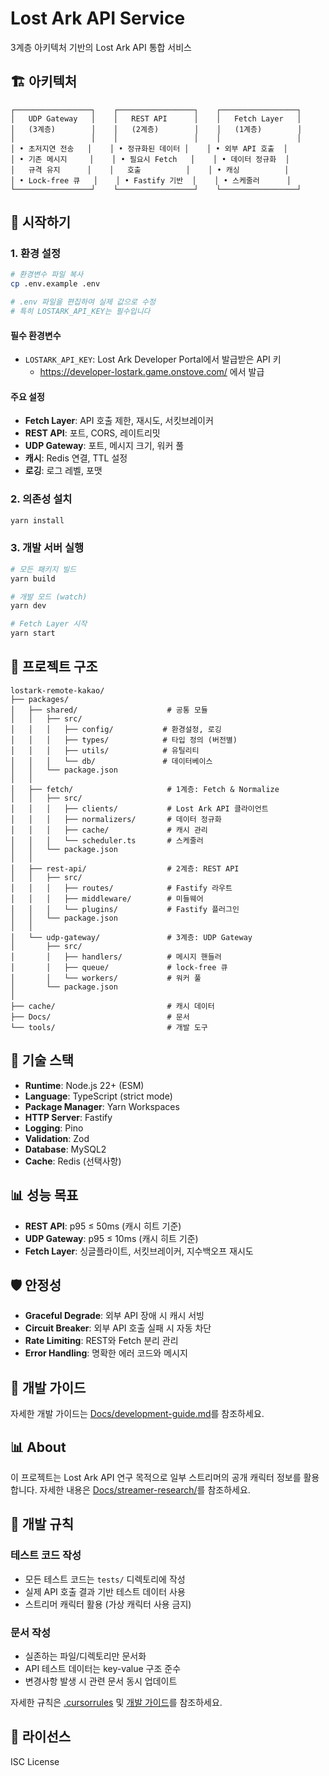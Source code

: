 # Lost Ark API Service

3계층 아키텍처 기반의 Lost Ark API 통합 서비스

## 🏗️ 아키텍처

```
┌─────────────────┐    ┌─────────────────┐    ┌─────────────────┐
│   UDP Gateway   │    │   REST API      │    │   Fetch Layer   │
│   (3계층)        │    │   (2계층)        │    │   (1계층)        │
│                 │    │                 │    │                 │
│ • 초저지연 전송   │    │ • 정규화된 데이터 │    │ • 외부 API 호출  │
│ • 기존 메시지     │    │ • 필요시 Fetch   │    │ • 데이터 정규화  │
│   규격 유지      │    │   호출          │    │ • 캐싱          │
│ • Lock-free 큐   │    │ • Fastify 기반  │    │ • 스케줄러      │
└─────────────────┘    └─────────────────┘    └─────────────────┘
```

## 🚀 시작하기

### 1. 환경 설정

```bash
# 환경변수 파일 복사
cp .env.example .env

# .env 파일을 편집하여 실제 값으로 수정
# 특히 LOSTARK_API_KEY는 필수입니다
```

#### 필수 환경변수

- `LOSTARK_API_KEY`: Lost Ark Developer Portal에서 발급받은 API 키
  - https://developer-lostark.game.onstove.com/ 에서 발급

#### 주요 설정

- **Fetch Layer**: API 호출 제한, 재시도, 서킷브레이커
- **REST API**: 포트, CORS, 레이트리밋
- **UDP Gateway**: 포트, 메시지 크기, 워커 풀
- **캐시**: Redis 연결, TTL 설정
- **로깅**: 로그 레벨, 포맷

### 2. 의존성 설치

```bash
yarn install
```

### 3. 개발 서버 실행

```bash
# 모든 패키지 빌드
yarn build

# 개발 모드 (watch)
yarn dev

# Fetch Layer 시작
yarn start
```

## 📁 프로젝트 구조

```
lostark-remote-kakao/
├── packages/
│   ├── shared/                    # 공통 모듈
│   │   ├── src/
│   │   │   ├── config/           # 환경설정, 로깅
│   │   │   ├── types/            # 타입 정의 (버전별)
│   │   │   ├── utils/            # 유틸리티
│   │   │   └── db/               # 데이터베이스
│   │   └── package.json
│   │
│   ├── fetch/                     # 1계층: Fetch & Normalize
│   │   ├── src/
│   │   │   ├── clients/           # Lost Ark API 클라이언트
│   │   │   ├── normalizers/       # 데이터 정규화
│   │   │   ├── cache/             # 캐시 관리
│   │   │   └── scheduler.ts       # 스케줄러
│   │   └── package.json
│   │
│   ├── rest-api/                  # 2계층: REST API
│   │   ├── src/
│   │   │   ├── routes/            # Fastify 라우트
│   │   │   ├── middleware/        # 미들웨어
│   │   │   └── plugins/           # Fastify 플러그인
│   │   └── package.json
│   │
│   └── udp-gateway/               # 3계층: UDP Gateway
│       ├── src/
│       │   ├── handlers/          # 메시지 핸들러
│       │   ├── queue/             # lock-free 큐
│       │   └── workers/           # 워커 풀
│       └── package.json
│
├── cache/                         # 캐시 데이터
├── Docs/                          # 문서
└── tools/                         # 개발 도구
```

## 🔧 기술 스택

- **Runtime**: Node.js 22+ (ESM)
- **Language**: TypeScript (strict mode)
- **Package Manager**: Yarn Workspaces
- **HTTP Server**: Fastify
- **Logging**: Pino
- **Validation**: Zod
- **Database**: MySQL2
- **Cache**: Redis (선택사항)

## 📊 성능 목표

- **REST API**: p95 ≤ 50ms (캐시 히트 기준)
- **UDP Gateway**: p95 ≤ 10ms (캐시 히트 기준)
- **Fetch Layer**: 싱글플라이트, 서킷브레이커, 지수백오프 재시도

## 🛡️ 안정성

- **Graceful Degrade**: 외부 API 장애 시 캐시 서빙
- **Circuit Breaker**: 외부 API 호출 실패 시 자동 차단
- **Rate Limiting**: REST와 Fetch 분리 관리
- **Error Handling**: 명확한 에러 코드와 메시지

## 📝 개발 가이드

자세한 개발 가이드는 [Docs/development-guide.md](Docs/development-guide.md)를
참조하세요.

## 📊 About

이 프로젝트는 Lost Ark API 연구 목적으로 일부 스트리머의 공개 캐릭터 정보를
활용합니다. 자세한 내용은 [Docs/streamer-research/](Docs/streamer-research/)를
참조하세요.

## 🔧 개발 규칙

### 테스트 코드 작성

- 모든 테스트 코드는 `tests/` 디렉토리에 작성
- 실제 API 호출 결과 기반 테스트 데이터 사용
- 스트리머 캐릭터 활용 (가상 캐릭터 사용 금지)

### 문서 작성

- 실존하는 파일/디렉토리만 문서화
- API 테스트 데이터는 key-value 구조 준수
- 변경사항 발생 시 관련 문서 동시 업데이트

자세한 규칙은 [.cursorrules](.cursorrules) 및
[개발 가이드](Docs/development-guide.md)를 참조하세요.

## 📄 라이선스

ISC License

